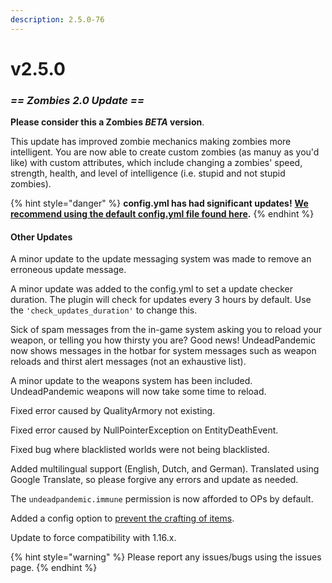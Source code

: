 ```yaml
---
description: 2.5.0-76
---
```


# v2.5.0

### _**== Zombies 2.0 Update ==**_

**Please consider this a Zombies **_**BETA**_** version**.

This update has improved zombie mechanics making zombies more intelligent. You are now able to create custom zombies (as manuy as you'd like) with custom attributes, which include changing a zombies' speed, strength, health, and level of intelligence (i.e. stupid and not stupid zombies).

{% hint style="danger" %}
**config.yml has had significant updates!** [**We recommend using the default config.yml file found here**](../../configuration/config.yml/)**.**
{% endhint %}

#### Other Updates

A minor update to the update messaging system was made to remove an erroneous update message.

A minor update was added to the config.yml to set a update checker duration. The plugin will check for updates every 3 hours by default. Use the `'check_updates_duration'` to change this.

Sick of spam messages from the in-game system asking you to reload your weapon, or telling you how thirsty you are? Good news! UndeadPandemic now shows messages in the hotbar for system messages such as weapon reloads and thirst alert messages (not an exhaustive list).

A minor update to the weapons system has been included. UndeadPandemic weapons will now take some time to reload.

Fixed error caused by QualityArmory not existing.

Fixed error caused by NullPointerException on EntityDeathEvent.

Fixed bug where blacklisted worlds were not being blacklisted.

Added multilingual support (English, Dutch, and German). Translated using Google Translate, so please forgive any errors and update as needed.

The `undeadpandemic.immune` permission is now afforded to OPs by default.

Added a config option to [prevent the crafting of items](../../configuration/config.yml/crafting-settings.md).

Update to force compatibility with 1.16.x.

{% hint style="warning" %}
Please report any issues/bugs using the issues page.
{% endhint %}
